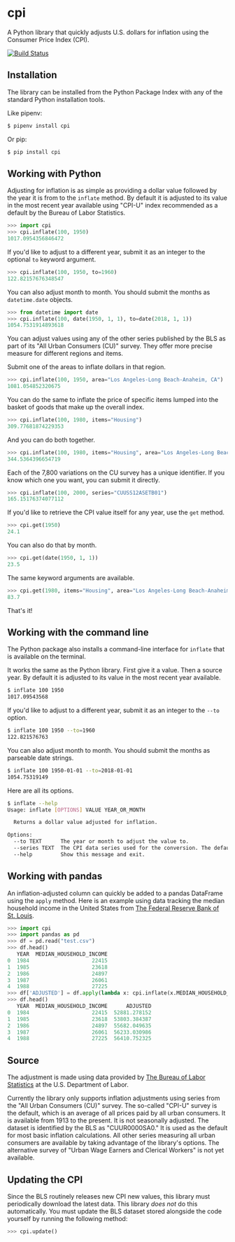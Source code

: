 # cpi

A Python library that quickly adjusts U.S. dollars for inflation using the Consumer Price Index (CPI).

[![Build Status](https://travis-ci.org/datadesk/cpi.svg?branch=master)](https://travis-ci.org/datadesk/cpi)

## Installation

The library can be installed from the Python Package Index with any of the standard Python installation tools.

Like pipenv:

```bash
$ pipenv install cpi
```

Or pip:

```bash
$ pip install cpi
```

## Working with Python

Adjusting for inflation is as simple as providing a dollar value followed by the year it is from to  the `inflate` method. By default it is adjusted to its value in the most recent year available using "CPI-U" index recommended as a default by the Bureau of Labor Statistics.

```python
>>> import cpi
>>> cpi.inflate(100, 1950)
1017.0954356846472
```

If you'd like to adjust to a different year, submit it as an integer to the optional `to` keyword argument.

```python
>>> cpi.inflate(100, 1950, to=1960)
122.82157676348547
```

You can also adjust month to month. You should submit the months as `datetime.date` objects.

```python
>>> from datetime import date
>>> cpi.inflate(100, date(1950, 1, 1), to=date(2018, 1, 1))
1054.7531914893618
```

You can adjust values using any of the other series published by the BLS as part of its "All Urban Consumers (CU)" survey. They offer more precise measure for different regions and items.

Submit one of the areas to inflate dollars in that region.

```python
>>> cpi.inflate(100, 1950, area="Los Angeles-Long Beach-Anaheim, CA")
1081.054852320675
```

You can do the same to inflate the price of specific items lumped into the basket of goods that make up the overall index.

```python
>>> cpi.inflate(100, 1980, items="Housing")
309.77681874229353
```

And you can do both together.

```python
>>> cpi.inflate(100, 1980, items="Housing", area="Los Angeles-Long Beach-Anaheim, CA")
344.5364396654719
```

Each of the 7,800 variations on the CU survey has a unique identifier. If you know which one you want, you can submit it directly.

```python
>>> cpi.inflate(100, 2000, series="CUUSS12ASETB01")
165.15176374077112
```

If you'd like to retrieve the CPI value itself for any year, use the `get` method.

```python
>>> cpi.get(1950)
24.1
```

You can also do that by month.

```python
>>> cpi.get(date(1950, 1, 1))
23.5
```

The same keyword arguments are available.

```python
>>> cpi.get(1980, items="Housing", area="Los Angeles-Long Beach-Anaheim, CA")
83.7
```

That's it!

## Working with the command line

The Python package also installs a command-line interface for `inflate` that is available on the terminal.

It works the same as the Python library. First give it a value. Then a source year. By default it is adjusted to its value in the most recent year available.

```bash
$ inflate 100 1950
1017.09543568
```

If you'd like to adjust to a different year, submit it as an integer to the `--to` option.

```bash
$ inflate 100 1950 --to=1960
122.821576763
```

You can also adjust month to month. You should submit the months as parseable date strings.

```bash
$ inflate 100 1950-01-01 --to=2018-01-01
1054.75319149
```

Here are all its options.

```bash
$ inflate --help
Usage: inflate [OPTIONS] VALUE YEAR_OR_MONTH

  Returns a dollar value adjusted for inflation.

Options:
  --to TEXT      The year or month to adjust the value to.
  --series TEXT  The CPI data series used for the conversion. The default is the CPI-U.
  --help         Show this message and exit.
```

## Working with pandas

An inflation-adjusted column can quickly be added to a pandas DataFrame using the `apply` method. Here is an example using data tracking the median household income in the United States from [The Federal Reserve Bank of St. Louis](https://fred.stlouisfed.org/series/MEHOINUSA646N).

```python
>>> import cpi
>>> import pandas as pd
>>> df = pd.read("test.csv")
>>> df.head()
   YEAR  MEDIAN_HOUSEHOLD_INCOME
0  1984                    22415
1  1985                    23618
2  1986                    24897
3  1987                    26061
4  1988                    27225
>>> df['ADJUSTED'] = df.apply(lambda x: cpi.inflate(x.MEDIAN_HOUSEHOLD_INCOME, x.YEAR), axis=1)
>>> df.head()
   YEAR  MEDIAN_HOUSEHOLD_INCOME      ADJUSTED
0  1984                    22415  52881.278152
1  1985                    23618  53803.384387
2  1986                    24897  55682.049635
3  1987                    26061  56233.030986
4  1988                    27225  56410.752325
```

## Source

The adjustment is made using data provided by [The Bureau of Labor Statistics](https://www.bls.gov/cpi/home.htm) at the U.S. Department of Labor.

Currently the library only supports inflation adjustments using series from the "All Urban Consumers (CU)" survey. The so-called "CPI-U" survey is the default, which is an average of all prices paid by all urban consumers. It is available from 1913 to the present. It is not seasonally adjusted. The dataset is identified by the BLS as "CUUR0000SA0." It is used as the default for most basic inflation calculations. All other series measuring all urban consumers are available by taking advantage of the library's options. The alternative survey of "Urban Wage Earners and Clerical Workers" is not yet available.

## Updating the CPI

Since the BLS routinely releases new CPI new values, this library must periodically download the latest data. This library *does not* do this automatically. You must update the BLS dataset stored alongside the code yourself by running the following method:

```python
>>> cpi.update()
```
